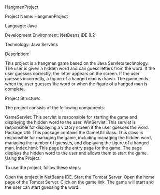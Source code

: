 
HangmenProject

Project Name: HangmenProject

Language: Java

Development Environment: NetBeans IDE 8.2

Technology: Java Servlets

Description:

This project is a hangman game based on the Java Servlets technology. The user is given a hidden word and can guess letters from the word. If the user guesses correctly, the letter appears on the screen. If the user guesses incorrectly, a figure of a hanged man is drawn. The game ends when the user guesses the word or when the figure of a hanged man is complete.

Project Structure:

The project consists of the following components:

GameServlet: This servlet is responsible for starting the game and displaying the hidden word to the user.
WinServlet: This servlet is responsible for displaying a victory screen if the user guesses the word.
Package Util: This package contains the GameUtil class. This class is responsible for managing the game, including managing the hidden word, managing the number of guesses, and displaying the figure of a hanged man.
Index.html: This page is the entry page for the game. The page displays the hidden word to the user and allows them to start the game.
Using the Project:

To use the project, follow these steps:

Open the project in NetBeans IDE.
Start the Tomcat Server.
Open the home page of the Tomcat Server.
Click on the game link.
The game will start and the user can start guessing the word.
